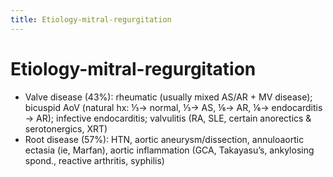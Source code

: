 ```yaml
---
title: Etiology-mitral-regurgitation
---
```

# Etiology-mitral-regurgitation

* Valve disease (43%): rheumatic (usually mixed AS/AR + MV disease); bicuspid AoV (natural hx: ⅓→ normal, ⅓→ AS, ⅙→ AR, ⅙→ endocarditis → AR); infective endocarditis; valvulitis (RA, SLE, certain anorectics & serotonergics, XRT)
* Root disease (57%): HTN, aortic aneurysm/dissection, annuloaortic ectasia (ie, Marfan), aortic inflammation (GCA, Takayasu’s, ankylosing spond., reactive arthritis, syphilis)
